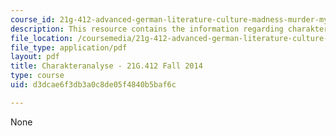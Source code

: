 ```yaml
---
course_id: 21g-412-advanced-german-literature-culture-madness-murder-mysteries-fall-2014
description: This resource contains the information regarding charakteranalyse.
file_location: /coursemedia/21g-412-advanced-german-literature-culture-madness-murder-mysteries-fall-2014/d3dcae6f3db3a0c8de05f4840b5baf6c_MIT21G_412F14_Wo7-9_Die.pdf
file_type: application/pdf
layout: pdf
title: Charakteranalyse - 21G.412 Fall 2014
type: course
uid: d3dcae6f3db3a0c8de05f4840b5baf6c

---
```

None